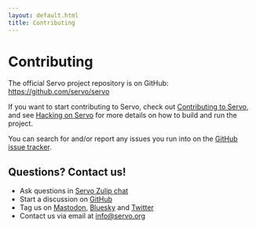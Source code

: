 ```yaml
---
layout: default.html
title: Contributing
---
```


<div class="subpage-content inner-container">

# Contributing

The official Servo project repository is on GitHub: <https://github.com/servo/servo>

If you want to start contributing to Servo, check out [Contributing to Servo](https://book.servo.org/contributing.html), and see [Hacking on Servo](https://book.servo.org/hacking/mach.html) for more details on how to build and run the project.

You can search for and/or report any issues you run into on the [GitHub issue tracker](https://github.com/servo/servo/issues).

## Questions? Contact us!

* Ask questions in [Servo Zulip chat](https://servo.zulipchat.com/)
* Start a discussion on [GitHub](https://github.com/servo/servo/discussions)
* Tag us on [Mastodon](https://floss.social/@servo), [Bluesky](https://bsky.app/profile/servo.org) and [Twitter](https://twitter.com/ServoDev)
* Contact us via email at <info@servo.org>

</div>